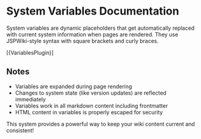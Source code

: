 # System Variables Documentation

System variables are dynamic placeholders that get automatically replaced with current system information when pages are rendered. They use JSPWiki-style syntax with square brackets and curly braces.

[{VariablesPlugin}]

## Notes

- Variables are expanded during page rendering
- Changes to system state (like version updates) are reflected immediately
- Variables work in all markdown content including frontmatter
- HTML content in variables is properly escaped for security

This system provides a powerful way to keep your wiki content current and consistent!
